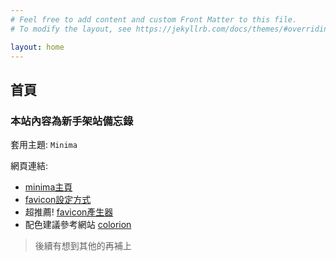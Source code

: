 ```yaml
---
# Feel free to add content and custom Front Matter to this file.
# To modify the layout, see https://jekyllrb.com/docs/themes/#overriding-theme-defaults

layout: home
---
```


## 首頁

### 本站內容為新手架站備忘錄

套用主題: `Minima`

網頁連結:

- [minima主頁](https://github.com/jekyll/minima)
- [favicon設定方式](https://github.com/jekyll/minima#add-your-favicons)
- 超推薦! [favicon產生器][favicongenerator]
- 配色建議參考網站 [colorion][colorion]

> 後續有想到其他的再補上

[colorion]: https://www.colorion.co/
[favicongenerator]: https://realfavicongenerator.net/